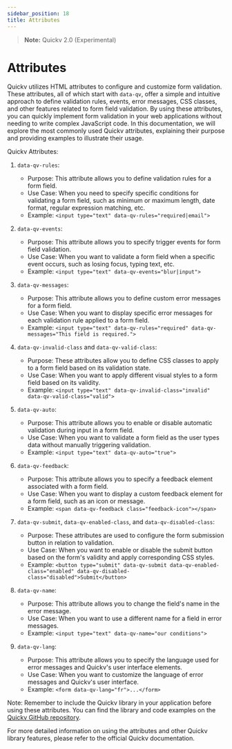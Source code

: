 ```yaml
---
sidebar_position: 18
title: Attributes
---
```

> **Note:** Quickv 2.0 (Experimental)

# Attributes

Quickv utilizes HTML attributes to configure and customize form validation. These attributes, all of which start with `data-qv`, offer a simple and intuitive approach to define validation rules, events, error messages, CSS classes, and other features related to form field validation. By using these attributes, you can quickly implement form validation in your web applications without needing to write complex JavaScript code. In this documentation, we will explore the most commonly used Quickv attributes, explaining their purpose and providing examples to illustrate their usage.

Quickv Attributes:

1. `data-qv-rules`:
   - Purpose: This attribute allows you to define validation rules for a form field.
   - Use Case: When you need to specify specific conditions for validating a form field, such as minimum or maximum length, date format, regular expression matching, etc.
   - Example: `<input type="text" data-qv-rules="required|email">`

2. `data-qv-events`:
   - Purpose: This attribute allows you to specify trigger events for form field validation.
   - Use Case: When you want to validate a form field when a specific event occurs, such as losing focus, typing text, etc.
   - Example: `<input type="text" data-qv-events="blur|input">`

3. `data-qv-messages`:
   - Purpose: This attribute allows you to define custom error messages for a form field.
   - Use Case: When you want to display specific error messages for each validation rule applied to a form field.
   - Example: `<input type="text" data-qv-rules="required" data-qv-messages="This field is required.">`

4. `data-qv-invalid-class` and `data-qv-valid-class`:
   - Purpose: These attributes allow you to define CSS classes to apply to a form field based on its validation state.
   - Use Case: When you want to apply different visual styles to a form field based on its validity.
   - Example: `<input type="text" data-qv-invalid-class="invalid" data-qv-valid-class="valid">`

5. `data-qv-auto`:
   - Purpose: This attribute allows you to enable or disable automatic validation during input in a form field.
   - Use Case: When you want to validate a form field as the user types data without manually triggering validation.
   - Example: `<input type="text" data-qv-auto="true">`

6. `data-qv-feedback`:
   - Purpose: This attribute allows you to specify a feedback element associated with a form field.
   - Use Case: When you want to display a custom feedback element for a form field, such as an icon or message.
   - Example: `<span data-qv-feedback class="feedback-icon"></span>`

7. `data-qv-submit`, `data-qv-enabled-class`, and `data-qv-disabled-class`:
   - Purpose: These attributes are used to configure the form submission button in relation to validation.
   - Use Case: When you want to enable or disable the submit button based on the form's validity and apply corresponding CSS styles.
   - Example: `<button type="submit" data-qv-submit data-qv-enabled-class="enabled" data-qv-disabled-class="disabled">Submit</button>`

8. `data-qv-name`: 
   - Purpose: This attribute allows you to change the field's name in the error message.
   - Use Case: When you want to use a different name for a field in error messages.
   - Example: `<input type="text" data-qv-name="our conditions">`

9. `data-qv-lang`:
   - Purpose: This attribute allows you to specify the language used for error messages and Quickv's user interface elements.
   - Use Case: When you want to customize the language of error messages and Quickv's user interface.
   - Example: `<form data-qv-lang="fr">...</form>`

Note: Remember to include the Quickv library in your application before using these attributes. You can find the library and code examples on the [Quickv GitHub repository](https://github.com/quick-v/quickv).

For more detailed information on using the attributes and other Quickv library features, please refer to the official Quickv documentation.